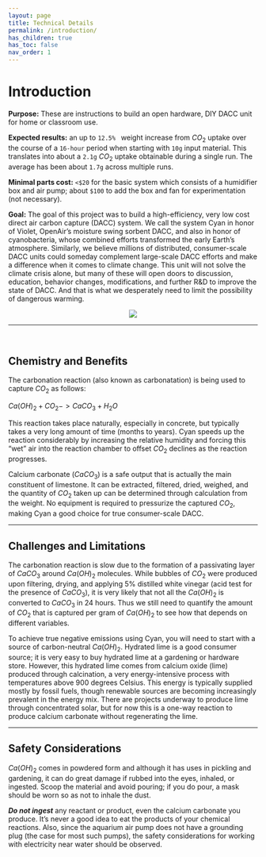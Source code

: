 ```yaml
---
layout: page
title: Technical Details
permalink: /introduction/
has_children: true
has_toc: false
nav_order: 1
---
```


# Introduction

**Purpose:** These are instructions to build an open hardware, DIY DACC unit for home or classroom use.

**Expected results:** an up to `12.5% ` weight increase from $CO_2$ uptake over the course of a `16-hour` period when starting with `10g` input material. This translates into about a `2.1g` $CO_2$ uptake obtainable during a single run. The average has been about `1.7g` across multiple runs.

**Minimal parts cost:** `<$20` for the basic system which consists of a humidifier box and air pump; about `$100` to add the box and fan for experimentation (not necessary).

**Goal:** The goal of this project was to build a high-efficiency, very low cost direct air carbon capture (DACC) system. We call the system Cyan in honor of Violet, OpenAir’s moisture swing sorbent DACC, and also in honor of cyanobacteria, whose combined efforts transformed the early Earth’s atmosphere. Similarly, we believe millions of distributed, consumer-scale DACC units could someday complement large-scale DACC efforts and make a difference when it comes to climate change. This unit will not solve the climate crisis alone, but many of these will open doors to discussion, education, behavior changes, modifications, and further R&D to improve the state of DACC. And that is what we desperately need to limit the possibility of dangerous warming.
​
<p align="center">
    <image src="/openair-cyan/assets/images/assemblyinst/cyan_side_view.png"></image>
</p>

____
​

## Chemistry and Benefits

The carbonation reaction (also known as carbonatation) is being used to capture $CO_2$ as follows:

$Ca(OH)_2 + CO_2 -> CaCO_3 + H_2O$

This reaction takes place naturally, especially in concrete, but typically takes a very long amount of time (months to years). Cyan speeds up the reaction considerably by increasing the relative humidity and forcing this “wet” air into the reaction chamber to offset $CO_2$ declines as the reaction progresses.

Calcium carbonate ($CaCO_3$) is a safe output that is actually the main constituent of limestone. It can be extracted, filtered, dried, weighed, and the quantity of $CO_2$ taken up can be determined through calculation from the weight. No equipment is required to pressurize the captured $CO_2$, making Cyan a good choice for true consumer-scale DACC.

____

## Challenges and Limitations

The carbonation reaction is slow due to the formation of a passivating layer of $CaCO_3$ around $Ca(OH)_2$ molecules. While bubbles of $CO_2$ were produced upon filtering, drying, and applying 5% distilled white vinegar (acid test for the presence of $CaCO_3$), it is very likely that not all the $Ca(OH)_2$ is converted to $CaCO_3$ in 24 hours. Thus we still need to quantify the amount of $CO_2$ that is captured per gram of $Ca(OH)_2$ to see how that depends on different variables.

To achieve true negative emissions using Cyan, you will need to start with a source of carbon-neutral $Ca(OH)_2$. Hydrated lime is a good consumer source; it is very easy to buy hydrated lime at a gardening or hardware store. However, this hydrated lime comes from calcium oxide (lime) produced through calcination, a very energy-intensive process with temperatures above 900 degrees Celsius. This energy is typically supplied mostly by fossil fuels, though renewable sources are becoming increasingly prevalent in the energy mix. There are projects underway to produce lime through concentrated solar, but for now this is a one-way reaction to produce calcium carbonate without regenerating the lime.

____

## Safety Considerations

$Ca(OH)_2$ comes in powdered form and although it has uses in pickling and gardening, it can do great damage if rubbed into the eyes, inhaled, or ingested. Scoop the material and avoid pouring; if you do pour, a mask should be worn so as not to inhale the dust.

***Do not ingest*** any reactant or product, even the calcium carbonate you produce. It’s never a good idea to eat the products of your chemical reactions.
Also, since the aquarium air pump does not have a grounding plug (the case for most such pumps), the safety considerations for working with electricity near water should be observed.

